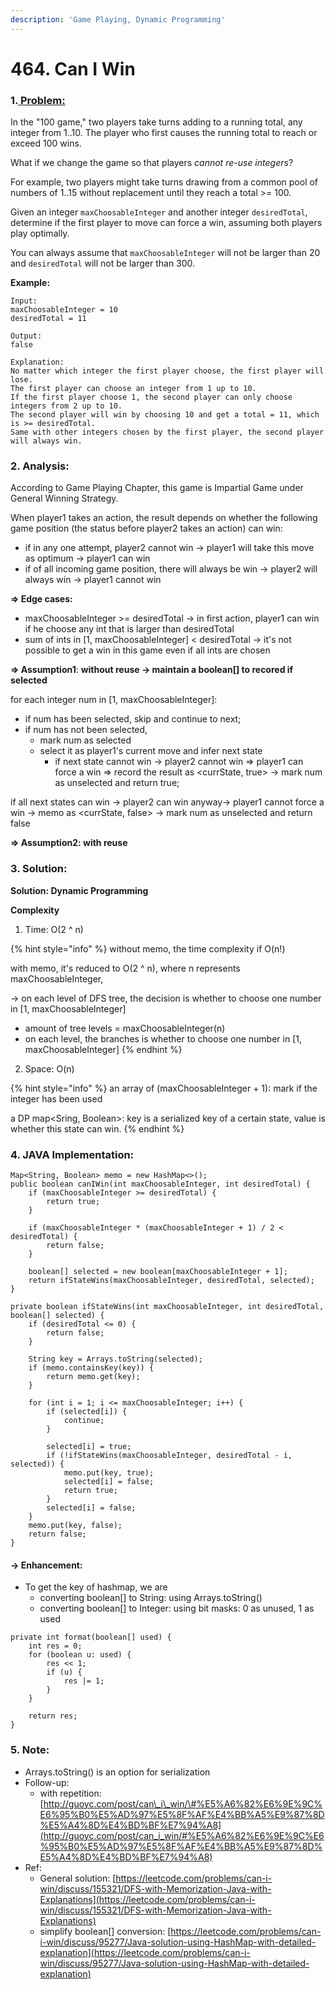 ```yaml
---
description: 'Game Playing, Dynamic Programming'
---
```


# 464. Can I Win

### 1.[ Problem: ](https://leetcode.com/problems/can-i-win/description/)

In the "100 game," two players take turns adding to a running total, any integer from 1..10. The player who first causes the running total to reach or exceed 100 wins.

What if we change the game so that players _cannot re-use integers_?

For example, two players might take turns drawing from a common pool of numbers of 1..15 without replacement until they reach a total &gt;= 100.

Given an integer `maxChoosableInteger` and another integer `desiredTotal`, determine if the first player to move can force a win, assuming both players play optimally.

You can always assume that `maxChoosableInteger` will not be larger than 20 and `desiredTotal` will not be larger than 300.

**Example:**

```text
Input:
maxChoosableInteger = 10
desiredTotal = 11

Output:
false

Explanation:
No matter which integer the first player choose, the first player will lose.
The first player can choose an integer from 1 up to 10.
If the first player choose 1, the second player can only choose integers from 2 up to 10.
The second player will win by choosing 10 and get a total = 11, which is >= desiredTotal.
Same with other integers chosen by the first player, the second player will always win.
```

### **2. Analysis:** 

According to Game Playing Chapter, this game is Impartial Game under General Winning Strategy.

When player1 takes an action, the result depends on whether the following game position \(the status before player2 takes an action\) can win:

* if in any one attempt, player2 cannot win -&gt; player1 will take this move as optimum -&gt; player1 can win
* if of all incoming game position, there will always be win -&gt; player2 will always win -&gt; player1 cannot win

**=&gt; Edge cases:**

* maxChoosableInteger &gt;= desiredTotal -&gt; in first action, player1 can win if he choose any int that is larger than desiredTotal 
* sum of ints in \[1, maxChoosableInteger\] &lt; desiredTotal -&gt; it's not possible to get a win in this game even if all ints are chosen

**=&gt; Assumption1**: **without reuse -&gt; maintain a boolean\[\] to recored if selected**

for each integer num in \[1, maxChoosableInteger\]:

* if num has been selected, skip and continue to next;
* if num has not been selected, 
  * mark num as selected
  * select it as player1's current move and infer next state
    * if next state cannot win -&gt; player2 cannot win =&gt; player1 can force a win =&gt; record the result as &lt;currState, true&gt; -&gt; mark num as unselected and return true;

if all next states can win -&gt; player2 can win anyway-&gt; player1 cannot force a win -&gt; memo as &lt;currState, false&gt; -&gt; mark num as unselected and return false

**=&gt; Assumption2: with reuse**

### 3. Solution:

**Solution: Dynamic Programming**

**Complexity**

1. Time: O\(2 ^ n\)  

{% hint style="info" %}
without memo, the time complexity if O\(n!\)

with memo,  it's reduced to O\(2 ^ n\), where n represents maxChoosableInteger,

-&gt; on each level of DFS tree, the decision is whether to choose one number in \[1, maxChoosableInteger\]

* amount of tree levels = maxChoosableInteger\(n\)
* on each level, the branches is whether to choose one number in \[1, maxChoosableInteger\]
{% endhint %}

2. Space: O\(n\)

{% hint style="info" %}
an array of \(maxChoosableInteger + 1\): mark if the integer has been used

a DP map&lt;Sring, Boolean&gt;: key is a serialized key of a certain state, value is whether this state can win.
{% endhint %}

### 4. JAVA Implementation:

```text
Map<String, Boolean> memo = new HashMap<>();
public boolean canIWin(int maxChoosableInteger, int desiredTotal) {
    if (maxChoosableInteger >= desiredTotal) {
        return true;
    }
        
    if (maxChoosableInteger * (maxChoosableInteger + 1) / 2 < desiredTotal) {
        return false;
    }
        
    boolean[] selected = new boolean[maxChoosableInteger + 1];
    return ifStateWins(maxChoosableInteger, desiredTotal, selected);
}
    
private boolean ifStateWins(int maxChoosableInteger, int desiredTotal, boolean[] selected) {
    if (desiredTotal <= 0) {
        return false;
    }
        
    String key = Arrays.toString(selected);
    if (memo.containsKey(key)) {
        return memo.get(key);
    }
        
    for (int i = 1; i <= maxChoosableInteger; i++) {
        if (selected[i]) {
            continue;
        }
            
        selected[i] = true;
        if (!ifStateWins(maxChoosableInteger, desiredTotal - i, selected)) {
            memo.put(key, true);
            selected[i] = false;
            return true;
        } 
        selected[i] = false;
    }
    memo.put(key, false);
    return false; 
}
```

#### -&gt; Enhancement:

* To get the key of hashmap, we are 
  * converting boolean\[\] to String: using Arrays.toString\(\)
  * converting boolean\[\] to Integer: using bit masks: 0 as unused, 1 as used

```text
private int format(boolean[] used) {
    int res = 0;
    for (boolean u: used) {
        res << 1;
        if (u) {
            res |= 1;
        }
    }
    
    return res;
}
```

### 5. Note:

* Arrays.toString\(\) is an option for serialization
* Follow-up: 
  * with repetition: [http://guoyc.com/post/can\_i\_win/\#%E5%A6%82%E6%9E%9C%E6%95%B0%E5%AD%97%E5%8F%AF%E4%BB%A5%E9%87%8D%E5%A4%8D%E4%BD%BF%E7%94%A8](http://guoyc.com/post/can_i_win/#%E5%A6%82%E6%9E%9C%E6%95%B0%E5%AD%97%E5%8F%AF%E4%BB%A5%E9%87%8D%E5%A4%8D%E4%BD%BF%E7%94%A8)
* Ref:
  * General solution: [https://leetcode.com/problems/can-i-win/discuss/155321/DFS-with-Memorization-Java-with-Explanations](https://leetcode.com/problems/can-i-win/discuss/155321/DFS-with-Memorization-Java-with-Explanations)
  * simplify boolean\[\] conversion: [https://leetcode.com/problems/can-i-win/discuss/95277/Java-solution-using-HashMap-with-detailed-explanation](https://leetcode.com/problems/can-i-win/discuss/95277/Java-solution-using-HashMap-with-detailed-explanation)

